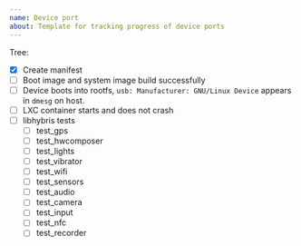 ```yaml
---
name: Device port
about: Template for tracking progress of device ports
---
```


Tree: <!-- halium-5.1 or halium-7.1 -->

- [X] Create manifest <!-- Link to the manifest, contained in a pull request to https://github.com/Halium/halium-devices -->
- [ ] Boot image and system image build successfully
- [ ] Device boots into rootfs, `usb: Manufacturer: GNU/Linux Device` appears in `dmesg` on host.
- [ ] LXC container starts and does not crash
- [ ] libhybris tests
  * [ ] test_gps
  * [ ] test_hwcomposer
  * [ ] test_lights
  * [ ] test_vibrator
  * [ ] test_wifi
  * [ ] test_sensors
  * [ ] test_audio
  * [ ] test_camera
  * [ ] test_input
  * [ ] test_nfc
  * [ ] test_recorder

<!-- 
Other information goes below this comment. Possible topics of comment may 
include special flashing or building instructions, such as manual effort to
change vendor files.
-->
